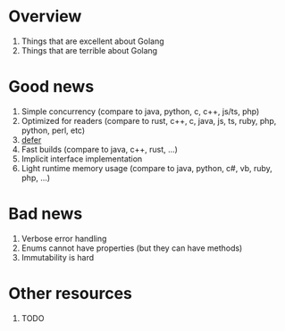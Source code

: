 # Overview
1. Things that are excellent about Golang
1. Things that are terrible about Golang


# Good news
1. Simple concurrency (compare to java, python, c, c++, js/ts, php)
1. Optimized for readers (compare to rust, c++, c, java, js, ts, ruby, php, python, perl, etc)
1. [defer](https://go.dev/tour/flowcontrol/12)
1. Fast builds (compare to java, c++, rust, ...)
1. Implicit interface implementation
1. Light runtime memory usage (compare to java, python, c#, vb, ruby, php, ...)


# Bad news
1. Verbose error handling
1. Enums cannot have properties (but they can have methods)
1. Immutability is hard


# Other resources
1. TODO
